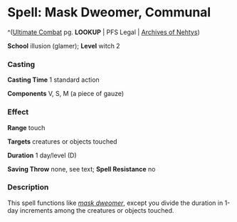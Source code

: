# Spell: Mask Dweomer, Communal

^([Ultimate Combat][ss-communal-mask-dweomer] pg. **LOOKUP** | PFS Legal | [Archives of Nehtys][sn-communal-mask-dweomer])

**School** illusion (glamer); **Level** witch 2

### Casting

**Casting Time** 1 standard action  

**Components** V, S, M (a piece of gauze)

### Effect

**Range** touch  

**Targets** creatures or objects touched  

**Duration** 1 day/level (D)  

**Saving Throw** none, see text; **Spell Resistance** no

### Description

This spell functions like _[mask dweomer]_, except you divide the duration in 1-day increments among the creatures or objects touched.

[ss-communal-mask-dweomer]: http://paizo.com/pathfinderRPG/v57
[sn-communal-mask-dweomer]: http://www.archivesofnethys.com/SpellDisplay.aspx?ItemName=Mask%20Dweomer%2C%20Communal
[mask dweomer]: http://www.archivesofnethys.com/SpellDisplay.aspx?ItemName=mask%20dweomer